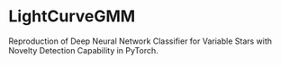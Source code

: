 # LightCurveGMM
Reproduction of Deep Neural Network Classifier for Variable Stars with Novelty Detection Capability in PyTorch.
